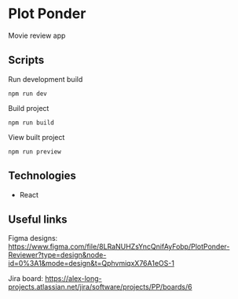 # Plot Ponder

Movie review app

## Scripts

Run development build

```
npm run dev
```

Build project

```
npm run build
```

View built project

```
npm run preview
```

## Technologies

- React

## Useful links

Figma designs: https://www.figma.com/file/8LRaNUHZsYncQnifAyFobp/PlotPonder-Reviewer?type=design&node-id=0%3A1&mode=design&t=QphvmiqxX76A1eOS-1

Jira board: https://alex-long-projects.atlassian.net/jira/software/projects/PP/boards/6
